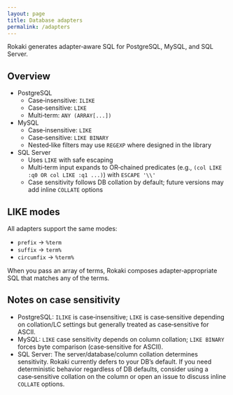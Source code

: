 ```yaml
---
layout: page
title: Database adapters
permalink: /adapters
---
```


Rokaki generates adapter‑aware SQL for PostgreSQL, MySQL, and SQL Server.

## Overview

- PostgreSQL
  - Case‑insensitive: `ILIKE`
  - Case‑sensitive: `LIKE`
  - Multi‑term: `ANY (ARRAY[...])`
- MySQL
  - Case‑insensitive: `LIKE`
  - Case‑sensitive: `LIKE BINARY`
  - Nested‑like filters may use `REGEXP` where designed in the library
- SQL Server
  - Uses `LIKE` with safe escaping
  - Multi‑term input expands to OR‑chained predicates (e.g., `(col LIKE :q0 OR col LIKE :q1 ...)`) with `ESCAPE '\\'`
  - Case sensitivity follows DB collation by default; future versions may add inline `COLLATE` options

## LIKE modes

All adapters support the same modes:

- `prefix` → `%term`
- `suffix` → `term%`
- `circumfix` → `%term%`

When you pass an array of terms, Rokaki composes adapter‑appropriate SQL that matches any of the terms.

## Notes on case sensitivity

- PostgreSQL: `ILIKE` is case‑insensitive; `LIKE` is case‑sensitive depending on collation/LC settings but generally treated as case‑sensitive for ASCII.
- MySQL: `LIKE` case sensitivity depends on column collation; `LIKE BINARY` forces byte comparison (case‑sensitive for ASCII).
- SQL Server: The server/database/column collation determines sensitivity. Rokaki currently defers to your DB’s default. If you need deterministic behavior regardless of DB defaults, consider using a case‑sensitive collation on the column or open an issue to discuss inline `COLLATE` options.
